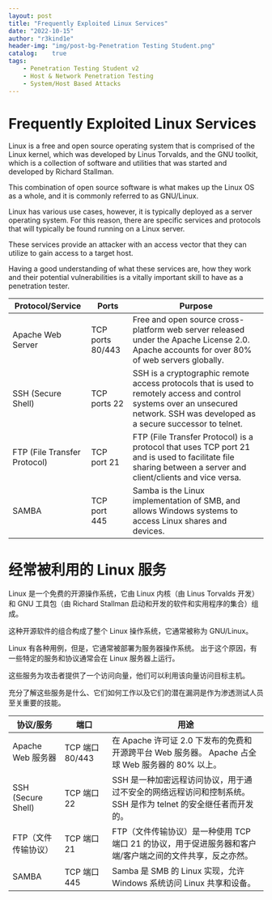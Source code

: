 ```yaml
---
layout: post
title: "Frequently Exploited Linux Services"
date: "2022-10-15"
author: "r3kind1e"
header-img: "img/post-bg-Penetration Testing Student.png"
catalog:    true
tags: 
    - Penetration Testing Student v2
    - Host & Network Penetration Testing
    - System/Host Based Attacks
---
```


# Frequently Exploited Linux Services
Linux is a free and open source operating system that is comprised of the Linux kernel, which was developed by Linus Torvalds, and the GNU toolkit, which is a collection of software and utilities that was started and developed by Richard Stallman.

This combination of open source software is what makes up the Linux OS as a whole, and it is commonly referred to as GNU/Linux.

Linux has various use cases, however, it is typically deployed as a server operating system. For this reason, there are specific services and protocols that will typically be found running on a Linux server.

These services provide an attacker with an access vector that they can utilize to gain access to a target host.

Having a good understanding of what these services are, how they work and their potential vulnerabilities is a vitally important skill to have as a penetration tester.

|Protocol/Service|Ports|Purpose|
|---|---|---|
|Apache Web Server|TCP ports 80/443|Free and open source cross-platform web server released under the Apache License 2.0. Apache accounts for over 80% of web servers globally.|
|SSH (Secure Shell)|TCP ports 22|SSH is a cryptographic remote access protocols that is used to remotely access and control systems over an unsecured network. SSH was developed as a secure successor to telnet.|
|FTP (File Transfer Protocol)|TCP port 21|FTP (File Transfer Protocol) is a protocol that uses TCP port 21 and is used to facilitate file sharing between a server and client/clients and vice versa.|
|SAMBA|TCP port 445|Samba is the Linux implementation of SMB, and allows Windows systems to access Linux shares and devices.|

# 经常被利用的 Linux 服务
Linux 是一个免费的开源操作系统，它由 Linux 内核（由 Linus Torvalds 开发）和 GNU 工具包（由 Richard Stallman 启动和开发的软件和实用程序的集合）组成。

这种开源软件的组合构成了整个 Linux 操作系统，它通常被称为 GNU/Linux。

Linux 有各种用例，但是，它通常被部署为服务器操作系统。 出于这个原因，有一些特定的服务和协议通常会在 Linux 服务器上运行。

这些服务为攻击者提供了一个访问向量，他们可以利用该向量访问目标主机。

充分了解这些服务是什么、它们如何工作以及它们的潜在漏洞是作为渗透测试人员至关重要的技能。

|协议/服务|端口|用途|
|---|---|---|
|Apache Web 服务器|TCP 端口 80/443|在 Apache 许可证 2.0 下发布的免费和开源跨平台 Web 服务器。 Apache 占全球 Web 服务器的 80% 以上。|
|SSH (Secure Shell) |TCP 端口 22|SSH 是一种加密远程访问协议，用于通过不安全的网络远程访问和控制系统。 SSH 是作为 telnet 的安全继任者而开发的。|
|FTP（文件传输协议）|TCP 端口 21|FTP（文件传输协议）是一种使用 TCP 端口 21 的协议，用于促进服务器和客户端/客户端之间的文件共享，反之亦然。|
|SAMBA |TCP 端口 445|Samba 是 SMB 的 Linux 实现，允许 Windows 系统访问 Linux 共享和设备。|


